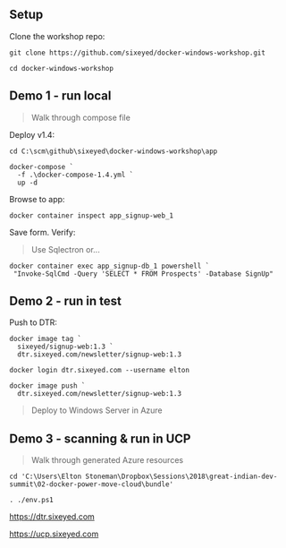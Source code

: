 ## Setup

Clone the workshop repo:

```
git clone https://github.com/sixeyed/docker-windows-workshop.git

cd docker-windows-workshop
```

## Demo 1 - run local

> Walk through compose file

Deploy v1.4:

```
cd C:\scm\github\sixeyed\docker-windows-workshop\app

docker-compose `
  -f .\docker-compose-1.4.yml `
  up -d
``` 

Browse to app:

```
docker container inspect app_signup-web_1
```

Save form. Verify:

> Use Sqlectron or...

```
docker container exec app_signup-db_1 powershell `
 "Invoke-SqlCmd -Query 'SELECT * FROM Prospects' -Database SignUp"
```

## Demo 2 - run in test

Push to DTR:

```
docker image tag `
  sixeyed/signup-web:1.3 `
  dtr.sixeyed.com/newsletter/signup-web:1.3

docker login dtr.sixeyed.com --username elton

docker image push `
  dtr.sixeyed.com/newsletter/signup-web:1.3
```

> Deploy to Windows Server in Azure


## Demo 3 - scanning & run in UCP

> Walk through generated Azure resources

```
cd 'C:\Users\Elton Stoneman\Dropbox\Sessions\2018\great-indian-dev-summit\02-docker-power-move-cloud\bundle'

. ./env.ps1
```

https://dtr.sixeyed.com

https://ucp.sixeyed.com